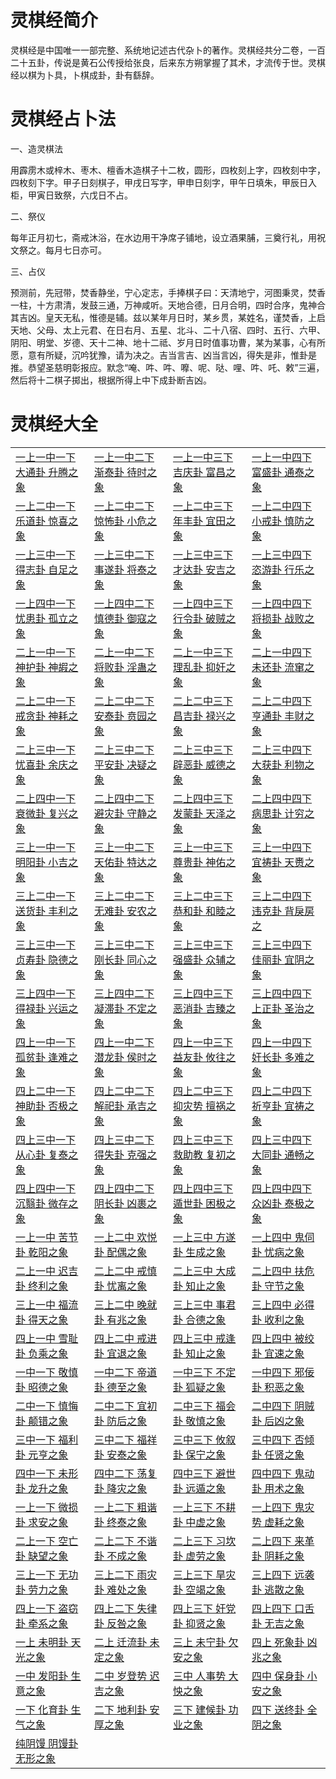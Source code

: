 # 灵棋经简介
灵棋经是中国唯一一部完整、系统地记述古代杂卜的著作。灵棋经共分二卷，一百二十五卦，传说是黄石公传授给张良，后来东方朔掌握了其术，才流传于世。灵棋经以棋为卜具，卜棋成卦，卦有繇辞。

# 灵棋经占卜法

一、造灵棋法

用霹雳木或梓木、枣木、檀香木造棋子十二枚，圆形，四枚刻上字，四枚刻中字，四枚刻下字。甲子日刻棋子，甲戌日写字，甲申日刻字，甲午日填朱，甲辰日入柜，甲寅日致祭，六戊日不占。

二、祭仪

每年正月初七，斋戒沐浴，在水边用干净席子铺地，设立酒果脯，三奠行礼，用祝文祭之。每月七日亦可。

三、占仪

预测前，先冠带，焚香静坐，宁心定志，手捧棋子曰：天清地宁，河图秉灵，焚香一柱，十方肃清，发鼓三通，万神咸听。天地合德，日月合明，四时合序，鬼神合其吉凶。皇天无私，惟德是辅。兹以某年月日时，某乡贯，某姓名，谨焚香，上启天地、父母、太上元君、在日右月、五星、北斗、二十八宿、四时、五行、六甲、阴阳、明堂、岁德、天十二神、地十二祗、岁月日时值事功曹，某为某事，心有所愿，意有所疑，沉吟犹豫，请为决之。吉当言吉、凶当言凶，得失是非，惟卦是推。恭望圣慈明彰报应。默念“唵、吽、吽、嚤、呢、哒、哩、吽、吒、敕”三遍，然后将十二棋子掷出，根据所得上中下成卦断吉凶。

# 灵棋经大全
|                                      |                                      |                                     |                                      |
|--------------------------------------|--------------------------------------|-------------------------------------|-------------------------------------|
| [一上一中一下 大通卦 升腾之象](111.md) | [一上一中二下 渐泰卦 待时之象](112.md) | [一上一中三下 吉庆卦 富昌之象](113.md) | [一上一中四下 富盛卦 通泰之象](114.md) |
| [一上二中一下 乐道卦 惊喜之象](121.md) | [一上二中二下 惊怖卦 小危之象](122.md) | [一上二中三下 年丰卦 宜田之象](123.md) | [一上二中四下 小戒卦 慎防之象](124.md) |
| [一上三中一下 得志卦 自足之象](131.md) | [一上三中二下 事遂卦 将泰之象](132.md) | [一上三中三下 才达卦 安吉之象](133.md) | [一上三中四下 恣游卦 行乐之象](134.md) |
| [一上四中一下 忧患卦 孤立之象](141.md) | [一上四中二下 慎德卦 御寇之象](142.md) | [一上四中三下 行令卦 破贼之象](143.md) | [一上四中四下 将损卦 战败之象](144.md) |
| [二上一中一下 神护卦 神嘏之象](211.md) | [二上一中二下 将败卦 淫蛊之象](212.md) | [二上一中三下 理乱卦 抑奸之象](213.md) | [二上一中四下 未还卦 流窜之象](214.md) |
| [二上二中一下 戒贪卦 神耗之象](221.md) | [二上二中二下 安泰卦 贲园之象](222.md) | [二上二中三下 昌吉卦 禄兴之象](223.md) | [二上二中四下 亨通卦 丰财之象](224.md) |
| [二上三中一下 忧喜卦 余庆之象](231.md) | [二上三中二下 平安卦 决疑之象](232.md) | [二上三中三下 辟恶卦 威德之象](233.md) | [二上三中四下 大获卦 利物之象](234.md) |
| [二上四中一下 衰微卦 复兴之象](241.md) | [二上四中二下 避灾卦 守静之象](242.md) | [二上四中三下 发蒙卦 天泽之象](243.md) | [二上四中四下 病思卦 计穷之象](244.md) |
| [三上一中一下 明阳卦 小吉之象](311.md) | [三上一中二下 天佑卦 特达之象](312.md) | [三上一中三下 尊贵卦 神佑之象](313.md) | [三上一中四下 宜祷卦 天赉之象](314.md) |
| [三上二中一下 送货卦 丰利之象](321.md) | [三上二中二下 无难卦 安农之象](322.md) | [三上二中三下 恭和卦 和睦之象](323.md) | [三上二中四下 违克卦 背戾房之](324.md) |
| [三上三中一下 贞寿卦 隐德之象](331.md) | [三上三中二下 刚长卦 同心之象](332.md) | [三上三中三下 强盛卦 众辅之象](333.md) | [三上三中四下 佳丽卦 宜阴之象](334.md) |
| [三上四中一下 得禄卦 兴运之象](341.md) | [三上四中二下 凝滞卦 不定之象](342.md) | [三上四中三下 恶消卦 吉臻之象](343.md) | [三上四中四下 上正卦 圣治之象](344.md) |
| [四上一中一下 孤贫卦 逢难之象](411.md) | [四上一中二下 潜龙卦 侯时之象](412.md) | [四上一中三下 益友卦 攸往之象](413.md) | [四上一中四下 奸长卦 多难之象](414.md) |
| [四上二中一下 神助卦 否极之象](421.md) | [四上二中二下 解祀卦 承吉之象](422.md) | [四上二中三下 抑灾势 擅祸之象](423.md) | [四上二中四下 祈亨卦 宜祷之象](424.md) |
| [四上三中一下 从心卦 复泰之象](431.md) | [四上三中二下 得失卦 克强之象](432.md) | [四上三中三下 救助教 复初之象](433.md) | [四上三中四下 大同卦 通畅之象](424.md) |
| [四上四中一下 沉翳卦 微存之象](441.md) | [四上四中二下 阴长卦 凶裹之象](442.md) | [四上四中三下 遁世卦 困极之象](443.md) | [四上四中四下 众凶卦 泰极之象](444.md) |
| [一上一中 苦节卦 乾阳之象](110.md)  | [一上二中 欢悦卦 配偶之象](120.md) | [一上三中 方遂卦 生成之象](130.md)  | [一上四中 鬼伺卦 忧病之象](140.md) |
| [二上一中 迟吉卦 终利之象](210.md)  | [二上二中 戒慎卦 忧离之象](220.md) | [二上三中 大成卦 知止之象](230.md)  | [二上四中 扶危卦 守节之象](240.md) |
| [三上一中 福流卦 得天之象](310.md)  | [三上二中 晚就卦 有兆之象](320.md) | [三上三中 事君卦 合德之象](330.md)  | [三上四中 必得卦 收利之象](340.md) |
| [四上一中 雪耻卦 负乘之象](410.md)  | [四上二中 戒进卦 宜退之象](420.md) | [四上三中 戒逢卦 知止之象](430.md)  | [四上四中 被绞卦 宜速之象](440.md) |
| [一中一下 敬慎卦 昭德之象](011.md)  | [一中二下 帝道卦 德至之象](012.md) | [一中三下 不定卦 狐疑之象](013.md)  | [一中四下 邪佞卦 积恶之象](014.md) |
| [二中一下 慎悔卦 颠错之象](021.md)  | [二中二下 宜初卦 防后之象](022.md) | [二中三下 福会卦 敬慎之象](023.md)  | [二中四下 阴贼卦 后凶之象](024.md) |
| [三中一下 福利卦 元亨之象](031.md)  | [三中二下 福祥卦 安泰之象](032.md) | [三中三下 攸叙卦 保宁之象](033.md)  | [三中四下 否倾卦 任贤之象](034.md) |
| [四中一下 未形卦 龙升之象](041.md)  | [四中二下 荡复卦 降灾之象](042.md) | [四中三下 避世卦 远遁之象](043.md)  | [四中四下 鬼动卦 用术之象](044.md) |
| [一上一下 微损卦 求安之象](101.md)  | [一上二下 粗谐卦 终泰之象](102.md) | [一上三下 不耕卦 中虚之象](103.md)  | [一上四下 鬼灾势 虚耗之象](104.md) |
| [二上一下 空亡卦 缺望之象](201.md)  | [二上二下 不谐卦 不成之象](202.md) | [二上三下 习坎卦 虚劳之象](203.md)  | [二上四下 来革卦 阴耗之象](204.md) |
| [三上一下 无功卦 劳力之象](301.md)  | [三上二下 雨灾卦 难处之象](302.md) | [三上三下 旱灾卦 空竭之象](303.md)  | [三上四下 远袭卦 逃散之象](304.md) |
| [四上一下 盗窃卦 牵系之象](401.md)  | [四上二下 失律卦 反咎之象](402.md) | [四上三下 奸党卦 抑贤之象](403.md)  | [四上四下 口舌卦 无吉之象](404.md) |
| [一上 未明卦 天光之象](100.md)   | [二上 迁流卦 未定之象](200.md) | [三上 未宁卦 欠安之象](300.md)   | [四上 死象卦 凶兆之象](400.md)  |
| [一中 发阳卦 生意之象](010.md)   | [二中 岁登势 迟吉之象](020.md) | [三中 人事势 大怏之象](030.md)   | [四中 保身卦 小安之象](040.md)  |
| [一下 化育卦 生气之象](001.md)   | [二下 地利卦 安厚之象](002.md) | [三下 建候卦 功业之象](003.md)   | [四下 送终卦 全阴之象](004.md)  |
| [纯阴馒 阴馒卦 无形之象](000.md)   |                                     |                                      |                                     |  



